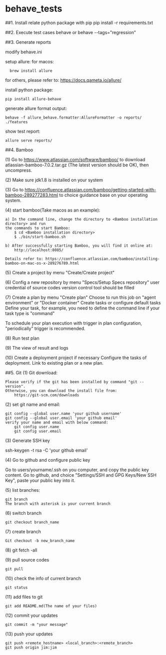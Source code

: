 # behave_tests
##1. Install relate python package with pip
pip install -r requirements.txt

##2. Execute test cases
behave
or
behave --tags="regression"

##3. Generate reports

modify behave.ini

setup allure:
  for macos: 
    
      brew install allure
        
  for others, please refer to: https://docs.qameta.io/allure/

install python package:

    pip install allure-behave

generate allure format output:

    behave -f allure_behave.formatter:AllureFormatter -o reports/ ./features
 
show test report:

    allure serve reports/
    
##4. Bamboo

(1) Go to https://www.atlassian.com/software/bamboo/ to download atlassian-bamboo-7.0.2.tar.gz
(The latest version should be OK), then uncompress.

(2) Make sure jdk1.8 is installed on your system

(3) Go to https://confluence.atlassian.com/bamboo/getting-started-with-bamboo-289277283.html to
choice guidance base on your operating system.

(4) start bamboo(Take macos as an example):
    
    a) In the command line, change the directory to <Bamboo installation directory> and run 
    the commands to start Bamboo:
        $ cd <Bamboo installation directory>
        $ ./bin/start-bamboo.sh
    
    b) After successfully starting Bamboo, you will find it online at: 
        http://localhost:8085/
        
    Details refer to: https://confluence.atlassian.com/bamboo/installing-bamboo-on-mac-os-x-289276789.html

(5) Create a project by menu "Create/Create project"

(6) Config a new repository by menu "Specs/Setup Specs repository"
   user credential of source codes version control tool should be filled

(7) Create a plan by menu "Create plan"
   Choose to run this job on "agent environment" or "Docker container"
   Create tasks or configure default tasks
   Define your task, for example, you need to define the command line if your task type is "command"
   
   To schedule your plan execution with trigger in plan configuration, "periodically" trigger is recommended.
   
(8) Run test plan

(9) The view of result and logs

(10) Create a deployment project if necessary
   Configure the tasks of deployment.
   Link to existing plan or a new plan.

##5. Git
(1) Git download:

    Please verify if the git has been installed by command "git --version".
    Otherwise, you can download the install file from:
        https://git-scm.com/downloads
    
(2) set git name and email:

    git config --global user.name 'your github username'
    git config --global user.email 'your github email'
    verify your name and email with below command:
        git config user.name
        git config user.email

(3) Generate SSH key

   ssh-keygen -t rsa -C 'your github email'

(4) Go to github and configure public key

  Go to users/yourname/.ssh on you computer, and copy the public key content.
  Go to github, and choice "Settings/SSH and GPG Keys/New SSH Key", paste your public key into it.
  
(5) list branches:

    git branch
    The branch with asterisk is your current branch
    
(6) switch branch

    git checkout branch_name

(7) create branch

    Git checkout -b new_branch_name
    
(8) git fetch -all

(9) pull source codes

    git pull
    
(10) check the info of current branch

    git status

(11) add files to git

    git add README.md(The name of your files)

(12) commit your updates

    git commit -m "your message"

(13) push your updates

    git push <remote_hostname> <local_branch>:<remote_branch> 
    git push origin jim:jim
